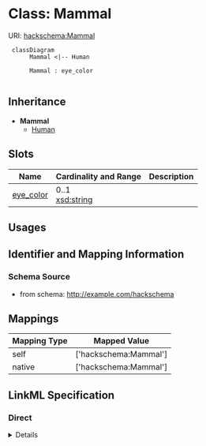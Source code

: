 # Class: Mammal




URI: [hackschema:Mammal](http://example.com/hackschema/Mammal)




```mermaid
 classDiagram
      Mammal <|-- Human
      
      Mammal : eye_color
      
```





## Inheritance
* **Mammal**
    * [Human](Human.md)



## Slots

| Name | Cardinality and Range  | Description  |
| ---  | ---  | --- |
| [eye_color](eye_color.md) | 0..1 <br/> [xsd:string](xsd:string)  |   |


## Usages



## Identifier and Mapping Information







### Schema Source


* from schema: http://example.com/hackschema







## Mappings

| Mapping Type | Mapped Value |
| ---  | ---  |
| self | ['hackschema:Mammal'] |
| native | ['hackschema:Mammal'] |


## LinkML Specification

<!-- TODO: investigate https://stackoverflow.com/questions/37606292/how-to-create-tabbed-code-blocks-in-mkdocs-or-sphinx -->

### Direct

<details>
```yaml
name: Mammal
from_schema: http://example.com/hackschema
rank: 1000
slots:
- eye_color
slot_usage:
  eye_color:
    name: eye_color
    domain_of:
    - Mammal
    - Mammal

```
</details>

### Induced

<details>
```yaml
name: Mammal
from_schema: http://example.com/hackschema
rank: 1000
slot_usage:
  eye_color:
    name: eye_color
    domain_of:
    - Mammal
    - Mammal
attributes:
  eye_color:
    name: eye_color
    title: eye color
    from_schema: http://example.com/hackschema
    rank: 1000
    alias: eye_color
    owner: Mammal
    domain_of:
    - Mammal
    - Mammal
    range: string

```
</details>